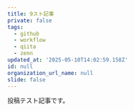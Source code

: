 ```yaml
---
title: 9スト記事
private: false
tags:
  - github
  - workflow
  - qiita
  - zenn
updated_at: '2025-05-10T14:02:59.158Z'
id: null
organization_url_name: null
slide: false
---
```


投稿テスト記事です。
